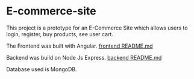 # E-commerce-site

This project is a prototype for an E-Commerce Site which allows users to login, register, buy products, see user cart.

The Frontend was built with Angular. [frontend README.md](https://github.com/Ryand1234/E-commerce-site/blob/master/frontend/README.md)

Backend was build on Node Js Express. [backend README.md](https://github.com/Ryand1234/E-commerce-site/blob/master/backend/README.md)

Database used is MongoDB.
